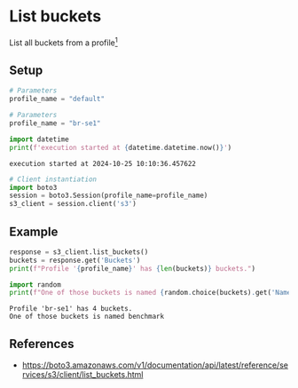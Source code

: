 # List buckets
List all buckets from a profile[<sup>1</sup>](./glossary#profile)

## Setup


```python
# Parameters
profile_name = "default"
```


```python
# Parameters
profile_name = "br-se1"

```


```python
import datetime
print(f'execution started at {datetime.datetime.now()}')
```

    execution started at 2024-10-25 10:10:36.457622



```python
# Client instantiation
import boto3
session = boto3.Session(profile_name=profile_name)
s3_client = session.client('s3')
```

## Example


```python
response = s3_client.list_buckets()
buckets = response.get('Buckets')
print(f"Profile '{profile_name}' has {len(buckets)} buckets.")

import random
print(f"One of those buckets is named {random.choice(buckets).get('Name')}")
```

    Profile 'br-se1' has 4 buckets.
    One of those buckets is named benchmark


## References

- https://boto3.amazonaws.com/v1/documentation/api/latest/reference/services/s3/client/list_buckets.html
  
